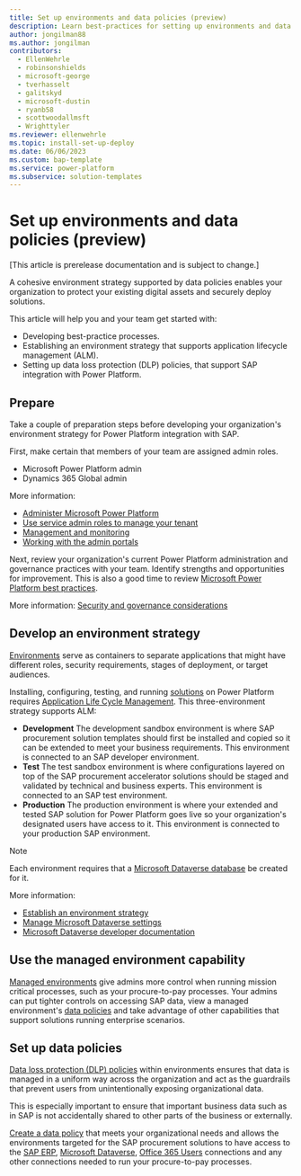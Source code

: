 ```yaml
---
title: Set up environments and data policies (preview)
description: Learn best-practices for setting up environments and data policies to support the deployment of the SAP Procurement Accelerator solutions.
author: jongilman88
ms.author: jongilman
contributors:
  - EllenWehrle
  - robinsonshields
  - microsoft-george
  - tverhasselt
  - galitskyd
  - microsoft-dustin
  - ryanb58
  - scottwoodallmsft
  - Wrighttyler
ms.reviewer: ellenwehrle
ms.topic: install-set-up-deploy
ms.date: 06/06/2023
ms.custom: bap-template
ms.service: power-platform
ms.subservice: solution-templates
---
```


# Set up environments and data policies (preview)

[This article is prerelease documentation and is subject to change.]

A cohesive environment strategy supported by data policies enables your organization to protect your existing digital assets and securely deploy solutions.

This article will help you and your team get started with:

- Developing best-practice processes.
- Establishing an environment strategy that supports application lifecycle management (ALM).
- Setting up data loss protection (DLP) policies, that support SAP integration with Power Platform.

## Prepare

Take a couple of preparation steps before developing your organization's environment strategy for Power Platform integration with SAP.

First, make certain that members of your team are assigned admin roles.

- Microsoft Power Platform admin
- Dynamics 365 Global admin

More information:

- [Administer Microsoft Power Platform](/power-platform/admin/admin-documentation)
- [Use service admin roles to manage your tenant](/power-platform/admin/use-service-admin-role-manage-tenant)
- [Management and monitoring](/power-platform/admin/wp-management-monitoring)
- [Working with the admin portals](/power-platform/admin/wp-work-with-admin-portals)

Next, review your organization's current Power Platform administration and governance practices with your team. Identify strengths and opportunities for improvement. This is also a good time to review [Microsoft Power Platform best practices](/power-platform/guidance/adoption/methodology).

More information: [Security and governance considerations](/power-platform/admin/governance-considerations)

## Develop an environment strategy

[Environments](/power-platform/admin/environments-overview) serve as containers to separate applications that might have different roles, security requirements, stages of deployment, or target audiences.

Installing, configuring, testing, and running [solutions](/power-apps/maker/data-platform/solutions-overview) on Power Platform requires [Application Life Cycle Management](/power-platform/alm/overview-alm). This three-environment strategy supports ALM:

- **Development** The development sandbox environment is where SAP procurement solution templates should first be installed and copied so it can be extended to meet your business requirements. This environment is connected to an SAP developer environment.
- **Test** The test sandbox environment is where configurations layered on top of the SAP procurement accelerator solutions should be staged and validated by technical and business experts. This environment is connected to an SAP test environment.
- **Production** The production environment is where your extended and tested SAP solution for Power Platform goes live so your organization's designated users have access to it. This environment is connected to your production SAP environment.

> [!NOTE]
> Each environment requires that a [Microsoft Dataverse database](/power-platform/admin/create-database) be created for it.

More information:

- [Establish an environment strategy](/power-platform/guidance/adoption/environment-strategy)
- [Manage Microsoft Dataverse settings](/power-platform/admin/admin-settings)
- [Microsoft Dataverse developer documentation](/power-apps/developer/data-platform/)

## Use the managed environment capability

[Managed environments](/power-platform/admin/managed-environment-overview) give admins more control when running mission critical processes, such as your procure-to-pay processes. Your admins can put tighter controls on accessing SAP data, view a managed environment's [data policies](/power-platform/admin/managed-environment-data-policies) and take advantage of other capabilities that support solutions running enterprise scenarios.

## Set up data policies

[Data loss protection (DLP) policies](/power-platform/admin/wp-data-loss-prevention) within environments ensures that data is managed in a uniform way across the organization and act as the guardrails that prevent users from unintentionally exposing organizational data.

This is especially important to ensure that important business data such as in SAP is not accidentally shared to other parts of the business or externally.

[Create a data policy](/power-platform/admin/managed-environment-data-policies) that meets your organizational needs and allows the environments targeted for the SAP procurement solutions to have access to the [SAP ERP](/connectors/saperp/), [Microsoft Dataverse](/connectors/commondataserviceforapps/), [Office 365 Users](/connectors/office365users/) connections and any other connections needed to run your procure-to-pay processes.
